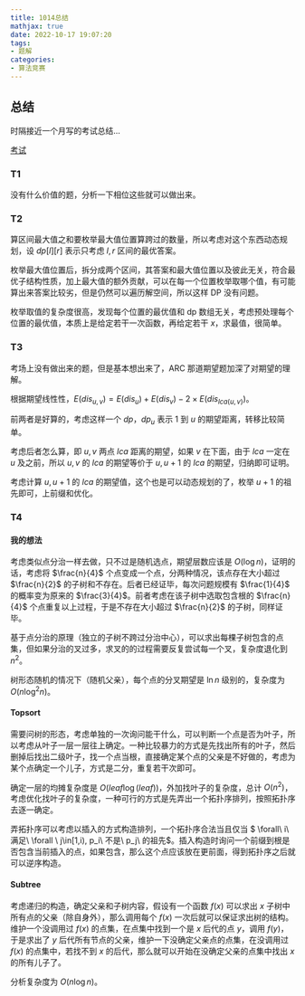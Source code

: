 ```yaml
---
title: 1014总结
mathjax: true
date: 2022-10-17 19:07:20
tags:
- 题解
categories:
- 算法竞赛
---
```


## 总结

时隔接近一个月写的考试总结...

[考试](https://local.cwoi.com.cn:8443/contest/C0133)

### T1

没有什么价值的题，分析一下相位这些就可以做出来。

### T2

算区间最大值之和要枚举最大值位置算跨过的数量，所以考虑对这个东西动态规划，设 $dp[l][r]$ 表示只考虑 $l,r$ 区间的最优答案。

枚举最大值位置后，拆分成两个区间，其答案和最大值位置以及彼此无关，符合最优子结构性质，加上最大值的额外贡献，可以在每一个位置枚举取哪个值，有可能算出来答案比较劣，但是仍然可以遍历解空间，所以这样 DP 没有问题。

枚举取值的复杂度很高，发现每个位置的最优值和 dp 数组无关，考虑预处理每个位置的最优值，本质上是给定若干一次函数，再给定若干 $x$，求最值，很简单。

### T3

考场上没有做出来的题，但是基本想出来了，ARC 那道期望题加深了对期望的理解。

根据期望线性性，$E(dis_{u,v} ) = E(dis_u)+E(dis_v)-2\times E(dis_{lca(u,v)})$。

前两者是好算的，考虑这样一个 $dp$，$dp_u$ 表示 $1$ 到 $u$ 的期望距离，转移比较简单。

考虑后者怎么算，即 $u,v$ 两点 $lca$ 距离的期望，如果 $v$ 在下面，由于 $lca$ 一定在 $u$ 及之前，所以 $u,v$ 的 $lca$ 的期望等价于 $u,u+1$ 的 $lca$ 的期望，归纳即可证明。

考虑计算 $u,u+1$ 的 $lca$ 的期望值，这个也是可以动态规划的了，枚举 $u+1$ 的祖先即可，上前缀和优化。

### T4

#### 我的想法

考虑类似点分治一样去做，只不过是随机选点，期望层数应该是 $O(\log n)$，证明的话，考虑将 $\frac{n}{4}$ 个点变成一个点，分两种情况，该点存在大小超过 $\frac{n}{2}$ 的子树和不存在。后者已经证毕，每次问题规模有 $\frac{1}{4}$ 的概率变为原来的 $\frac{3}{4}$。前者考虑在该子树中选取包含根的 $\frac{n}{4}$ 个点重复以上过程，于是不存在大小超过 $\frac{n}{2}$ 的子树，同样证毕。

基于点分治的原理（独立的子树不跨过分治中心），可以求出每棵子树包含的点集，但如果分治的叉过多，求叉的的过程需要反复尝试每一个叉，复杂度退化到 $n^2$。

树形态随机的情况下（随机父亲），每个点的分叉期望是 $\ln n$ 级别的，复杂度为 $O(n\log^2 n)$。

#### Topsort

需要问树的形态，考虑单独的一次询问能干什么，可以判断一个点是否为叶子，所以考虑从叶子一层一层往上确定。一种比较暴力的方式是先找出所有的叶子，然后删掉后找出二级叶子，找一个点当根，直接确定某个点的父亲是不好做的，考虑为某个点确定一个儿子，方式是二分，重复若干次即可。

确定一层的均摊复杂度是 $O(leaf\log{(leaf)})$，外加找叶子的复杂度，总计 $O(n^2)$，考虑优化找叶子的复杂度，一种可行的方式是先弄出一个拓扑序排列，按照拓扑序去逐一确定。

弄拓扑序可以考虑以插入的方式构造排列，一个拓扑序合法当且仅当 $ \forall\ i\ 满足\ \forall \ j\in[1,i), p_i\ 不是\ p_j\ 的祖先$。插入构造时询问一个前缀到根是否包含当前插入的点，如果包含，那么这个点应该放在更前面，得到拓扑序之后就可以逆序构造。

#### Subtree

考虑递归的构造，确定父亲和子树内容，假设有一个函数 $f(x)$ 可以求出 $x$ 子树中所有点的父亲（除自身外），那么调用每个 $f(x)$ 一次后就可以保证求出树的结构。维护一个没调用过 $f(x)$ 的点集，在点集中找到一个是 $x$ 后代的点 $y$，调用 $f(y)$，于是求出了 $y$ 后代所有节点的父亲，维护一下没确定父亲点的点集，在没调用过 $f(x)$ 的点集中，若找不到 $x$ 的后代，那么就可以开始在没确定父亲的点集中找出 $x$ 的所有儿子了。

分析复杂度为 $O(n\log n)$。

